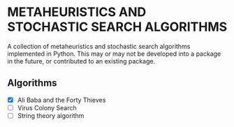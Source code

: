 # **METAHEURISTICS AND STOCHASTIC SEARCH ALGORITHMS**

A collection of metaheuristics and stochastic search algorithms implemented in Python. This may or may not be developed into a package in the future, or contributed to an existing package.

## **Algorithms**

- [x] Ali Baba and the Forty Thieves
- [ ] Virus Colony Search
- [ ] String theory algorithm

